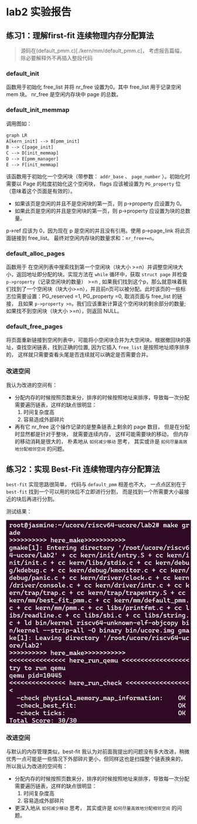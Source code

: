 # lab2 实验报告

## 练习1：理解first-fit 连续物理内存分配算法

> 源码在(default_pmm.c)[./kern/mm/default_pmm.c]， 考虑报告篇幅， 除必要解释外不再插入整段代码

### default_init

函数用于初始化 free_list 并将 nr_free 设置为0。其中 free_list 用于记录空闲 mem 块。 nr_free 是空闲内存块中 page 的总数。

### default_init_memmap

调用图如：

```mermaid
graph LR
A[kern_init] --> B[pmm_init]
B --> C[page_init]
C --> D[init_memmap]
D --> E[pmm_manager]
E --> F[init_memmap]
```

该函数用于初始化一个空闲块（带参数： `addr_base` 、 `page_number` ）。初始化时需要以 Page 的粒度初始化这个空闲块， flags 应该被设置为 `PG_property` 位（意味着这个页面是有效的）。

- 如果该页是空闲的并且不是空闲块的第一页，则 p->property 应设置为 0。
- 如果此页是空闲的并且是空闲块的第一页，则 p->property 应设置为块的总数量。

p->ref 应该为 0，因为现在 p 是空闲的并且没有引用。使用 p->page_link 将此页面链接到 free_list。 最终对空闲内存块的数量求和：`nr_free+=n`。

### default_alloc_pages

函数用于 在空闲列表中搜索找到第一个空闲块（块大小 >=n）并调整空闲块大小，返回地址即分配的块。实现方法在 `while` 循环中，获取 `struct page` 并检查 `p->property`（记录空闲块的数量） >=n , 如果我们找到这个p，那么就意味着我们找到了一个空闲块（块大小>=n），并且前n页可以被分配。此时该页的一些标志位需要设置：PG_reserved =1, PG_property =0, 取消页面与 free_list 的链接， 且如果 `p->property >n`，我们应该重新计算这个空闲块的剩余部分的数量; 如果找不到空闲块（块大小 >=n），则返回 NULL。

### default_free_pages

将页面重新链接到空闲列表中，可能将小空闲块合并为大空闲块。根据撤回块的基址，查找空闲链表，找到正确的位置, 因为它插入 `free_list` 是按照地址顺序排序的， 这样就只需要查看头尾是否连续就可以确定是否需要合并。

### 改进空间

我认为改进的空间有：
  * 分配内存的时候按照页数来分，排序的时候按照地址来排序，导致每一次分配需要遍历链表，这样的缺点很明显：
    1. 时间复杂度高
    2. 容易造成外部碎片
  * 再有它 nr_free 这个操作记录的是整条链表上剩余的 page 数目， 但是在分配时显然都是针对于整块， 就需要连续内存， 这样可能需要块的移动， 但内存的移动消耗是很大的， 朴素地从 `如何减少移动` 思考， 其实或许是 `如何尽量高效地分配相邻空间` 的问题。

## 练习2：实现 Best-Fit 连续物理内存分配算法

`best-fit` 实现思路很简单， 代码与 `default_pmm` 相差也不大， 一点点区别在于 `best-fit` 找到一个可以用的块后不立即进行分割， 而是找到一个所需要大小最接近的块后再进行分割。

测试结果：

![passed](./image/2-make-grade.png)

### 改进空间

与默认的内存管理类似，best-fit 我认为对前面我提出的问题没有多大改进，稍微优秀一点可能是一些情况下外部碎片更小，但同样这也是扫描整个链表换来的， 所以我认为改进的空间有：
  * 分配内存的时候按照页数来分，排序的时候按照地址来排序，导致每一次分配需要遍历链表，这样的缺点很明显：
    1. 时间复杂度高
    2. 容易造成外部碎片
  * 更深入地从 `如何减少移动` 思考， 其实或许是 `如何尽量高效地分配相邻空间` 的问题。